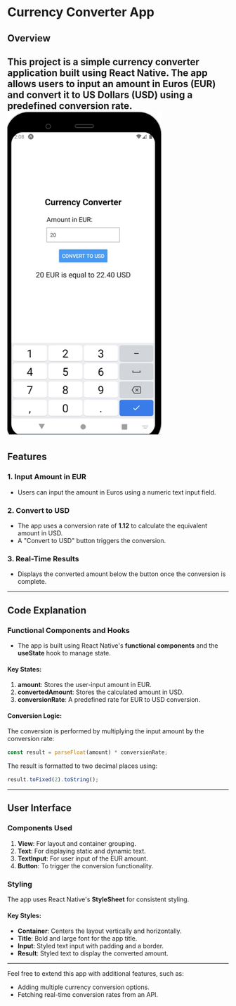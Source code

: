 # Currency Converter App

## Overview
This project is a simple currency converter application built using **React Native**. The app allows users to input an amount in Euros (EUR) and convert it to US Dollars (USD) using a predefined conversion rate.
![alt text](1.png)
---

## Features

### 1. Input Amount in EUR
- Users can input the amount in Euros using a numeric text input field.

### 2. Convert to USD
- The app uses a conversion rate of **1.12** to calculate the equivalent amount in USD.
- A "Convert to USD" button triggers the conversion.

### 3. Real-Time Results
- Displays the converted amount below the button once the conversion is complete.


---

## Code Explanation

### Functional Components and Hooks
- The app is built using React Native's **functional components** and the **useState** hook to manage state.

#### Key States:
1. **amount**: Stores the user-input amount in EUR.
2. **convertedAmount**: Stores the calculated amount in USD.
3. **conversionRate**: A predefined rate for EUR to USD conversion.

#### Conversion Logic:
The conversion is performed by multiplying the input amount by the conversion rate:
```javascript
const result = parseFloat(amount) * conversionRate;
```
The result is formatted to two decimal places using:
```javascript
result.toFixed(2).toString();
```

---

## User Interface

### Components Used
1. **View**: For layout and container grouping.
2. **Text**: For displaying static and dynamic text.
3. **TextInput**: For user input of the EUR amount.
4. **Button**: To trigger the conversion functionality.

### Styling
The app uses React Native's **StyleSheet** for consistent styling.

#### Key Styles:
- **Container**: Centers the layout vertically and horizontally.
- **Title**: Bold and large font for the app title.
- **Input**: Styled text input with padding and a border.
- **Result**: Styled text to display the converted amount.

---

Feel free to extend this app with additional features, such as:
- Adding multiple currency conversion options.
- Fetching real-time conversion rates from an API.

